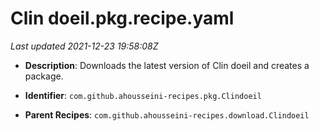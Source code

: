# Clin doeil.pkg.recipe.yaml

_Last updated 2021-12-23 19:58:08Z_

- **Description**: Downloads the latest version of Clin doeil and creates a package.

- **Identifier**: `com.github.ahousseini-recipes.pkg.Clindoeil`

- **Parent Recipes**: `com.github.ahousseini-recipes.download.Clindoeil`